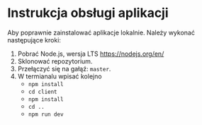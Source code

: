 # Instrukcja obsługi aplikacji

Aby poprawnie zainstalować aplikacje lokalnie. Należy wykonać następujące kroki:

1. Pobrać Node.js, wersja LTS https://nodejs.org/en/
2. Sklonować repozytorium.
3. Przełączyć się na gałąź: `master`.
4. W termianalu wpisać kolejno
   - `npm install`
   - `cd client`
   - `npm install`
   - `cd ..`
   - `npm run dev`
